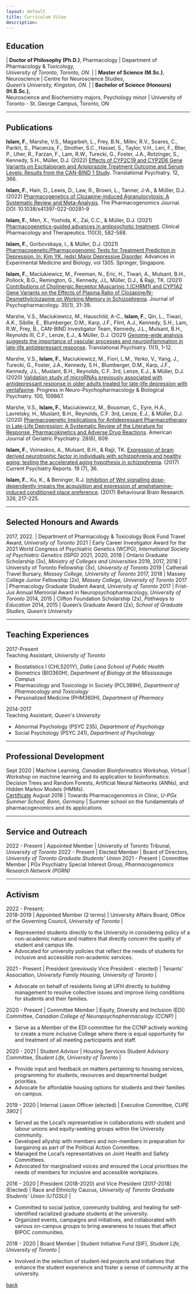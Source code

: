 ```yaml
---
layout: default
title: Curriculum Vitae
description: 
---
```


## Education

| **Doctor of Philosophy (Ph.D.)**, Pharmacology   | Department of Pharmacology & Toxicology,<br />_University of Toronto, Toronto, ON._ |
| **Master of Science (M.Sc.)**, Neuroscience      | Centre for Neuroscience Studies,<br />_Queen’s University, Kingston, ON._           |
| **Bachelor of Science (Honours) (H.B.Sc.)**,<br />Neuroscience and Biochemistry majors, Psychology minor | University of Toronto - St. George Campus, Toronto, ON


* * *

## Publications

**Islam, F.**, Marshe, V.S., Magarbeh, L., Frey, B.N., Milev, R.V., Soares, C., Parikh, S., Placenza, F., Strother, S.C., Hassel, S., Taylor, V.H., Leri, F., Blier, P., Uher, R., Farzan, F., Lam, R.W., Turecki, G., Foster, J.A., Rotzinger, S., Kennedy, S.H., Müller, D.J. (2022) [Effects of CYP2C19 and CYP2D6 Gene Variants on Escitalopram and Aripiprazole Treatment Outcome and Serum Levels: Results from the CAN-BIND 1 Study](https://www.nature.com/articles/s41398-022-02124-4). Translational Psychiatry. 12, 366.

**Islam, F.**, Hain, D., Lewis, D., Law, R., Brown, L., Tanner, J-A., & Müller, D.J. (2022) [Pharmacogenetics of Clozapine-induced Agranulocytosis: A Systematic Review and Meta-Analysis](https://www.nature.com/articles/s41397-022-00281-9). The Pharmacogenomics Journal. DOI: 10.1038/s41397-022-00281-9

**Islam, F.**, Men, X., Yoshida, K., Zai, C.C., & Müller, D.J. (2021) [Pharmacogenetics-guided advances in antipsychotic treatment](https://pubmed.ncbi.nlm.nih.gov/34129738/). Clinical Pharmacology and Therapeutics. 110(3), 582-588.

**Islam, F.**, Gorbovskaya, I., & Müller, D.J. (2021) [Pharmacogenetic/Pharmacogenomic Tests for Treatment Prediction in Depression. In: Kim YK. (eds) Major Depressive Disorder](https://pubmed.ncbi.nlm.nih.gov/33834403/). Advances in Experimental Medicine and Biology, vol 1305. Springer, Singapore. 

**Islam, F.**, Maciukiewicz, M., Freeman, N., Eric, H., Tiwari, A., Mulsant, B.H., Pollock, B.G., Remington, G., Kennedy, J.L, Müller, D.J., & Rajji, TK. (2021) [Contributions of Cholinergic Receptor Muscarinic 1 (CHRM1) and CYP1A2 Gene Variants on the Effects of Plasma Ratio of Clozapine/N-Desmethylclozapine on Working Memory in Schizophrenia](https://pubmed.ncbi.nlm.nih.gov/33143542/). Journal of Psychopharmacology. 35(1), 31-39.

Marshe, V.S., Maciukiewicz, M., Hauschild, A-C., **Islam, F.**, Qin, L., Tiwari, A.K., Sibille, E., Blumberger, D.M., Karp, J.F., Flint, A.J., Kennedy, S.H., Lam, R.W., Frey, B., CAN-BIND Investigator Team, Kennedy, J.L., Mulsant, B.H., Reynolds III, C.F., Lenze, E.J., & Müller, D.J. (2021) [Genome-wide analysis suggests the importance of vascular processes and neuroinflammation in late-life antidepressant response](https://www.nature.com/articles/s41398-021-01248-3). Translational Psychiatry. 11(1), 1-12. 

Marshe, V.S., **Islam, F.**, Maciukiewicz, M., Fiori, L.M., Yerko, V., Yang, J., Turecki, G., Foster, J.A., Kennedy, S.H., Blumberger, D.M., Karp, J.F., Kennedy, J.L., Muslant, B.H., Reynolds, C.F. 3rd, Lenze, E.J., & Müller, D.J. (2020) [Validation study of microRNAs previously associated with antidepressant response in older adults treated for late-life depression with venlafaxine](https://pubmed.ncbi.nlm.nih.gov/31954757/). Progress in Neuro-Psychopharmacology & Biological Psychiatry. 100, 109867.

Marshe, V.S., **Islam, F.**, Maciukiewicz, M., Bousman, C., Eyre, H.A., Lavretsky, H., Muslant, B.H., Reynolds, C.F. 3rd, Lenze, E.J., & Müller, D.J. (2020) [Pharmacogenetic Implications for Antidepressant Pharmacotherapy in Late-Life Depression: A Systematic Review of the Literature for Response, Pharmacokinetics and Adverse Drug Reactions](https://pubmed.ncbi.nlm.nih.gov/32122803/). American Journal of Geriatric Psychiatry. 28(6), 609.

**Islam, F.**, Voineskos, A., Mulsant, B.H., & Rajji, TK. [Expression of brain derived neurotrophic factor in individuals with schizophrenia and healthy aging: testing the accelerated aging hypothesis in schizophrenia](https://pubmed.ncbi.nlm.nih.gov/28534294/). (2017) Current Psychiatry Reports. 19 (7), 36.

**Islam, F.**, Xu, K., & Beninger, R.J. [Inhibition of Wnt signalling dose-dependently impairs the acquisition and expression of amphetamine-induced conditioned place preference](https://pubmed.ncbi.nlm.nih.gov/28284949/). (2017) Behavioural Brain Research. 326, 217-225.

* * *

## Selected Honours and Awards


2017, 2022.       | Department of Pharmacology & Toxicology Book Fund Travel Award, _University of Toronto_
2021	            | Early Career Investigator Award for the 2021 World Congress of Psychiatric Genetics (WCPG), _International Society of Psychiatric Genetics (ISPG)_
2021, 2020, 2018	| Ontario Graduate Scholarship (3x), _Ministry of Colleges and Universities_
2019, 2017, 2016	| University of Toronto Fellowship (3x), _University of Toronto_
2019	            | Catherall Travel Bursary, _Massey College, University of Toronto_
2017, 2018	      | Massey College Junior Fellowship (2x), _Massey College, University of Toronto_
2017	            | Pharmacology Graduate Student Award, _University of Toronto_
2017	            | Frist-Jus Annual Memorial Award in Neuropsychopharmacology, _University of Toronto_
2014, 2015	      | Clifton Foundation Scholarship (2x), _Pathways to Education_
2014, 2015	      | Queen’s Graduate Award (2x), _School of Graduate Studies, Queen’s University_


* * *

## Teaching Experiences

2017-Present<br />Teaching Assistant, _University of Toronto_<br /> 

* Biostatistics I (CHL5201Y), _Dalla Lana School of Public Health_ 
* Biometrics (BIO360H), _Department of Biology at the Mississauga Campus_ 
* Pharmacology and Toxicology in Society (PCL389H), _Department of Pharmacology and Toxicology_ 
* Personalized Medicine (PHM360H), _Department of Pharmacy_

2014-2017<br />Teaching Assistant, _Queen's University_<br /> 

* Abnormal Psychology (PSYC 235), _Department of Psychology_ 
* Social Psychology (PSYC 241), _Department of Psychology_


* * *

## Professional Development

Sept 2020      | Machine Learning, _Canadian Bioinformatics Workshop, Virtual_            | Workshop on machine learning and its application to bioinformatics: Decision Trees and Random Forests, Artificial Neural Networks (ANNs), and Hidden Markov Models (HMMs).<br /> [Certificate](https://drive.google.com/file/d/1nybmlzAISLhkSkE9pKz-31lj5WfJuQXX/view)
August 2018   | Towards Pharmacogenomics in Clinic, _U-PGx Summer School, Bonn, Germany_  | Summer school on the fundamentals of pharmacogenomics and its applications

* * *

## Service and Outreach

2022 - Present                  | Appointed Member            | University of Toronto Tribunal, _University of Toronto_
2022 - Present                  | Elected Member              | Board of Directors, _University of Toronto Graduate Students' Union_
2021 - Present                  | Committee Member            | PGx Psychiatry Special Interest Group, _Pharmacogenomics Research Network (PGRN)_



* * *

## Activism


2022 - Present;<br />2018-2019  | Appointed Member (2 terms)                            | University Affairs Board, Office of the Governing Council, _University of Toronto_ |

* Represented students directly to the University in considering policy of a non-academic nature and matters that directly concern the quality of student and campus life.
* Advocated for university policies that reflect the needs of students for inclusive and accessible non-academic services.


2021 - Present                  | President (previously Vice President - elected)       | Tenants’ Association, _University Family Housing, University of Toronto_ | 

* Advocate on behalf of residents living at UFH directly to building management to resolve collective issues and improve living conditions for students and their families.


2020 - Present                  | Committee Member                                        | Equity, Diversity and Inclusion (EDI) Committee, _Canadian College of Neuropsychopharmacology (CCNP)_ | 

* Serve as a Member of the EDI committee for the CCNP actively working to create a more inclusive College where there is equal opportunity for and treatment of all meeting participants and staff.


2020 - 2021                  | Student Advisor                                             | Housing Services Student Advisory Committee, _Student Life, University of Toronto_ | 

* Provide input and feedback on matters pertaining to housing services, programming for students, resources and departmental budget priorities.
* Advocate for affordable housing options for students and their families on campus.

2019 - 2020                  | Internal Liason Officer (elected)                            | Executive Committee, _CUPE 3902_ | 

* Served as the Local’s representative in collaborations with student and labour unions and equity-seeking groups within the University community.
* Developed allyship with members and non-members in preparation for bargaining as part of the Political Action Committee.
* Managed the Local’s representatives on Joint Health and Safety Committees.
* Advocated for marginalised voices and ensured the Local prioritises the needs of members for inclusive and accessible workplaces.

2016 - 2020                  | President (2018-2020) and Vice President (2017-2018) (Elected) | Race and Ethnicity Caucus, _University of Toronto Graduate Students’ Union (UTGSU)_ | 

* Committed to social justice, community building, and healing for self-identified racialized graduate students at the university.
* Organized events, campaigns and initiatives, and collaborated with various on-campus groups to bring awareness to issues that affect BIPOC communities.

2018 - 2020                  | Board Member                                                   | Student Initiative Fund (SIF), _Student Life, University of Toronto_ | 

* Involved in the selection of student-led projects and initiatives that enhance the student experience and foster a sense of community at the university.


[back](./)

